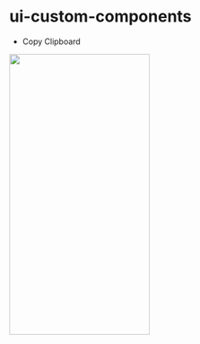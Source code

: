 # ui-custom-components

* Copy Clipboard

<img src="https://user-images.githubusercontent.com/82048063/116942775-a1605580-ac48-11eb-94fd-2a2bf811a6d0.gif" width="250" height="500"/>

